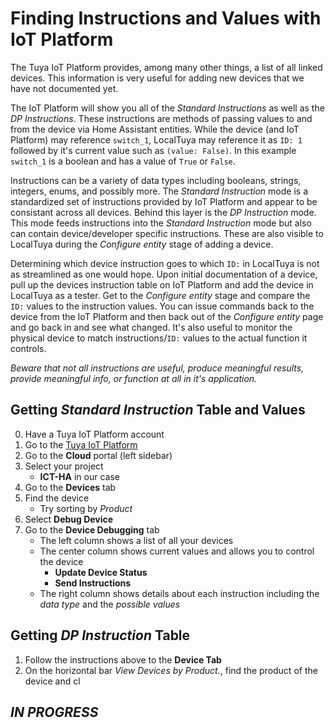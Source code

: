 # Finding Instructions and Values with IoT Platform

The Tuya IoT Platform provides, among many other things, a list of all linked devices. This information is very useful for adding new devices that we have not documented yet. 

The IoT Platform will show you all of the *Standard Instructions* as well as the *DP Instructions*. These instructions are methods of passing values to and from the device via Home Assistant entities. While the device (and IoT Platform) may reference `switch_1`, LocalTuya may reference it as `ID: 1` followed by it's current value such as `(value: False)`. In this example `switch_1` is a boolean and has a value of `True` or `False`.

Instructions can be a variety of data types including booleans, strings, integers, enums, and possibly more. The *Standard Instruction* mode is a standardized set of instructions provided by IoT Platform and appear to be consistant across all devices. Behind this layer is the *DP Instruction* mode. This mode feeds instructions into the *Standard Instruction* mode but also can contain device/developer specific instructions. These are also visible to LocalTuya during the *Configure entity* stage of adding a device.

Determining which device instruction goes to which `ID:` in LocalTuya is not as streamlined as one would hope. Upon initial documentation of a device, pull up the devices instruction table on IoT Platform and add the device in LocalTuya as a tester. Get to the *Configure entity* stage and compare the `ID:` values to the instruction values. You can issue commands back to the device from the IoT Platform and then back out of the *Configure entity* page and go back in and see what changed. It's also useful to monitor the physical device to match instructions/`ID:` values to the actual function it controls.

*Beware that not all instructions are useful, produce meaningful results, provide meaningful info, or function at all in it's application.*

## Getting *Standard Instruction* Table and Values

0. Have a Tuya IoT Platform account
0. Go to the [Tuya IoT Platform](https://iot.tuya.com/)
0. Go to the **Cloud** portal (left sidebar)
0. Select your project
    - **ICT-HA** in our case
0. Go to the **Devices** tab
0. Find the device
    - Try sorting by *Product*
0. Select **Debug Device**
0. Go to the **Device Debugging** tab
    - The left column shows a list of all your devices
    - The center column shows current values and allows you to control the device
        - **Update Device Status**
        - **Send Instructions**
    - The right column shows details about each instruction including the *data type* and the *possible values*

## Getting *DP Instruction* Table

1. Follow the instructions above to the **Device Tab**
0. On the horizontal bar *View Devices by Product.*, find the product of the device and cl

## _**IN PROGRESS**_
